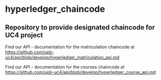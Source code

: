 # hyperledger_chaincode

## Repository to provide designated chaincode for UC4 project

Find our API - documentation for the matriculation chaincode at https://github.com/upb-uc4/api/blob/develop/hyperledger_matriculation_api.md

Find our API - documentation for the courses chaincode at https://github.com/upb-uc4/api/blob/develop/hyperledger_course_api.md
